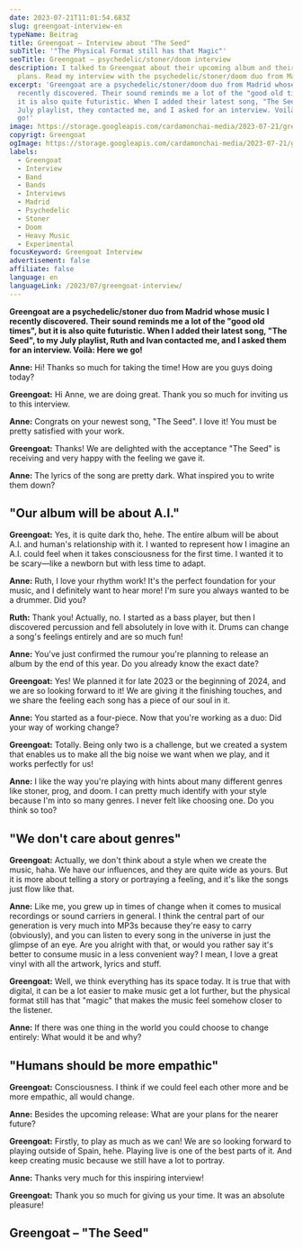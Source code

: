 ```yaml
---
date: 2023-07-21T11:01:54.683Z
slug: greengoat-interview-en
typeName: Beitrag
title: Greengoat – Interview about "The Seed"
subTitle: '"The Physical Format still has that Magic"'
seoTitle: Greengoat – psychedelic/stoner/doom interview
description: I talked to Greengoat about their upcoming album and their tour
  plans. Read my interview with the psychedelic/stoner/doom duo from Madrid now!
excerpt: 'Greengoat are a psychedelic/stoner/doom duo from Madrid whose music I
  recently discovered. Their sound reminds me a lot of the "good old times", but
  it is also quite futuristic. When I added their latest song, "The Seed", to my
  July playlist, they contacted me, and I asked for an interview. Voilà: Here we
  go!'
image: https://storage.googleapis.com/cardamonchai-media/2023-07-21/greengoat-interview-soundsvegan-jpg-imagine-080808_6b716b_1024_768/640.webp
copyrigt: Greengoat
ogImage: https://storage.googleapis.com/cardamonchai-media/2023-07-21/greengoat-interview-soundsvegan-og-jpg-imagine-080808_6c6f68_1200_628/640.webp
labels:
  - Greengoat
  - Interview
  - Band
  - Bands
  - Interviews
  - Madrid
  - Psychedelic
  - Stoner
  - Doom
  - Heavy Music
  - Experimental
focusKeyword: Greengoat Interview
advertisement: false
affiliate: false
language: en
languageLink: /2023/07/greengoat-interview/
---
```

**Greengoat are a psychedelic/stoner duo from Madrid whose music I recently discovered. Their sound reminds me a lot of the "good old times", but it is also quite futuristic. When I added their latest song, "The Seed", to my July playlist, Ruth and Ivan contacted me, and I asked them for an interview. Voilà: Here we go!**

**Anne:** Hi! Thanks so much for taking the time! How are you guys doing today? 

**Greengoat:** Hi Anne, we are doing great. Thank you so much for inviting us to this interview.

**Anne:** Congrats on your newest song, "The Seed". I love it! You must be pretty satisfied with your work.

**Greengoat:** Thanks! We are delighted with the acceptance "The Seed" is receiving and very happy with the feeling we gave it.

**Anne:** The lyrics of the song are pretty dark. What inspired you to write them down?

## "Our album will be about A.I."

**Greengoat:** Yes, it is quite dark tho, hehe. The entire album will be about A.I. and human's relationship with it. I wanted to represent how I imagine an A.I. could feel when it takes consciousness for the first time. I wanted it to be scary—like a newborn but with less time to adapt. 

**Anne:** Ruth, I love your rhythm work! It's the perfect foundation for your music, and I definitely want to hear more! I'm sure you always wanted to be a drummer. Did you?

**Ruth:** Thank you! Actually, no. I started as a bass player, but then I discovered percussion and fell absolutely in love with it. Drums can change a song's feelings entirely and are so much fun! 

**Anne:** You've just confirmed the rumour you're planning to release an album by the end of this year. Do you already know the exact date?

**Greengoat:** Yes! We planned it for late 2023 or the beginning of 2024, and we are so looking forward to it! We are giving it the finishing touches, and we share the feeling each song has a piece of our soul in it. 

**Anne:** You started as a four-piece. Now that you're working as a duo: Did your way of working change?

**Greengoat:** Totally. Being only two is a challenge, but we created a system that enables us to make all the big noise we want when we play, and it works perfectly for us! 

**Anne:** I like the way you're playing with hints about many different genres like stoner, prog, and doom. I can pretty much identify with your style because I'm into so many genres. I never felt like choosing one. Do you think so too?

## "We don't care about genres"

**Greengoat:** Actually, we don't think about a style when we create the music, haha. We have our influences, and they are quite wide as yours. But it is more about telling a story or portraying a feeling, and it's like the songs just flow like that. 

**Anne:** Like me, you grew up in times of change when it comes to musical recordings or sound carriers in general. I think the central part of our generation is very much into MP3s because they're easy to carry (obviously), and you can listen to every song in the universe in just the glimpse of an eye. Are you alright with that, or would you rather say it's better to consume music in a less convenient way? I mean, I love a great vinyl with all the artwork, lyrics and stuff.

**Greengoat:** Well, we think everything has its space today. It is true that with digital, it can be a lot easier to make music get a lot further, but the physical format still has that "magic" that makes the music feel somehow closer to the listener. 

**Anne:** If there was one thing in the world you could choose to change entirely: What would it be and why?

## "Humans should be more empathic"

**Greengoat:** Consciousness. I think if we could feel each other more and be more empathic, all would change. 

**Anne:** Besides the upcoming release: What are your plans for the nearer future?

**Greengoat:** Firstly, to play as much as we can! We are so looking forward to playing outside of Spain, hehe. Playing live is one of the best parts of it. And keep creating music because we still have a lot to portray. 

**Anne:** Thanks very much for this inspiring interview!

**Greengoat:** Thank you so much for giving us your time. It was an absolute pleasure!

## Greengoat – "The Seed"

<YouTube id="qWbXvhJrkis" />